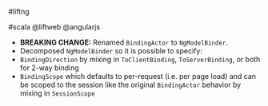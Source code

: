 #liftng

#scala @liftweb @angularjs

* **BREAKING CHANGE:** Renamed `BindingActor` to `NgModelBinder`.
* Decomposed `NgModelBinder` so it is possible to specify:
* `BindingDirection` by mixing in `ToClientBinding`, `ToServerBinding`, or both for 2-way binding
* `BindingScope` which defaults to per-request (i.e. per page load) and can be scoped to the session like the original `BindingActor` behavior by mixing in `SessionScope`
